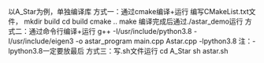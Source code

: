 以A_Star为例，单独编译库
方式一：通过cmake编译+运行
编写CMakeList.txt文件，
mkdir build
cd build
cmake ..
make
编译完成后通过./astar_demo运行
方式二：通过命令行编译+运行
g++ -I/usr/include/python3.8 -I/usr/include/eigen3 -o astar_program main.cpp Astar.cpp -lpython3.8
注：-lpython3.8一定要放最后
方式三：写.sh文件运行
cd A_Star
sh astar.sh